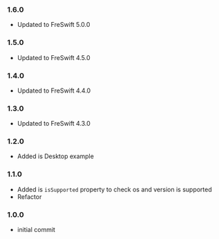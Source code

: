### 1.6.0
- Updated to FreSwift 5.0.0

### 1.5.0
- Updated to FreSwift 4.5.0

### 1.4.0
- Updated to FreSwift 4.4.0

### 1.3.0
- Updated to FreSwift 4.3.0

### 1.2.0
- Added is Desktop example

### 1.1.0
- Added is `isSupported` property to check os and version is supported
- Refactor

### 1.0.0
- initial commit
